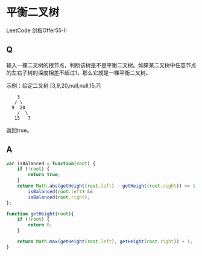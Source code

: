 # 平衡二叉树
LeetCode 剑指Offer55-II

## Q
输入一棵二叉树的根节点，判断该树是不是平衡二叉树。如果某二叉树中任意节点的左右子树的深度相差不超过1，那么它就是一棵平衡二叉树。

示例：给定二叉树 [3,9,20,null,null,15,7]
```
    3
   / \
  9  20
    /  \
   15   7
```
返回true。

## A
```javascript
var isBalanced = function(root) {
    if (!root) {
        return true;
    }
    return Math.abs(getHeight(root.left) - getHeight(root.right)) <= 1 && 
        isBalanced(root.left) && 
        isBalanced(root.right);
};

function getHeight(root){
    if (!root) {
        return 0;
    }

    return Math.max(getHeight(root.left), getHeight(root.right)) + 1;
}
```
